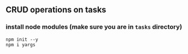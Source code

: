## CRUD operations on tasks

### install node modules (make sure you are in `tasks` directory)

```
npm init --y
npm i yargs
```
